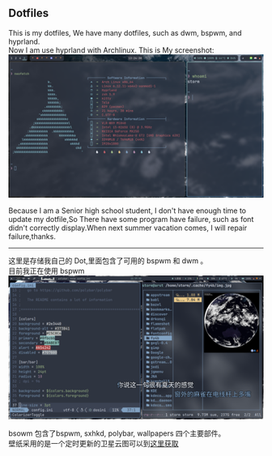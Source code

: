 ## Dotfiles 

This is my dotfiles, We have many dotfiles, such as dwm, bspwm, and hyprland.  
Now I am use hyprland with Archlinux. This is My screenshot:
![](./img/screenshot_1.png)

Because I am a Senior high school student, I don't have enough time to update my dotfile,So There have some program have failure, such as font didn't correctly display.When next summer vacation comes, I will repair failure,thanks.  

<hr>

这里是存储我自己的 Dot,里面包含了可用的 bspwm 和 dwm 。  
目前我正在使用 bspwm  
![](./img/screenshot_0.png)

bsowm 包含了bspwm, sxhkd, polybar, wallpapers 四个主要部件。  
壁纸采用的是一个定时更新的卫星云图可以到[这里获取](https://github.com/storm-1614/satellite/)  


